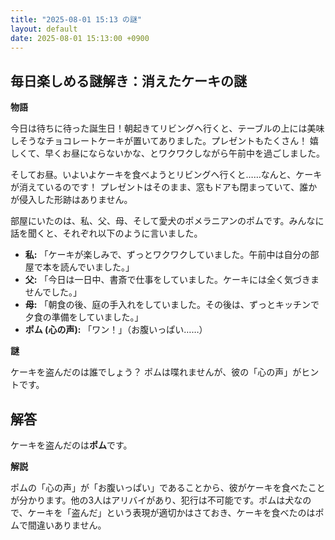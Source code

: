 ```yaml
---
title: "2025-08-01 15:13 の謎"
layout: default
date: 2025-08-01 15:13:00 +0900
---
```

## 毎日楽しめる謎解き：消えたケーキの謎

**物語**

今日は待ちに待った誕生日！朝起きてリビングへ行くと、テーブルの上には美味しそうなチョコレートケーキが置いてありました。プレゼントもたくさん！ 嬉しくて、早くお昼にならないかな、とワクワクしながら午前中を過ごしました。

そしてお昼。いよいよケーキを食べようとリビングへ行くと……なんと、ケーキが消えているのです！ プレゼントはそのまま、窓もドアも閉まっていて、誰かが侵入した形跡はありません。

部屋にいたのは、私、父、母、そして愛犬のポメラニアンのポムです。みんなに話を聞くと、それぞれ以下のように言いました。

*   **私:** 「ケーキが楽しみで、ずっとワクワクしていました。午前中は自分の部屋で本を読んでいました。」
*   **父:** 「今日は一日中、書斎で仕事をしていました。ケーキには全く気づきませんでした。」
*   **母:** 「朝食の後、庭の手入れをしていました。その後は、ずっとキッチンで夕食の準備をしていました。」
*   **ポム (心の声):** 「ワン！」（お腹いっぱい……）

**謎**

ケーキを盗んだのは誰でしょう？ ポムは喋れませんが、彼の「心の声」がヒントです。

## 解答

ケーキを盗んだのは**ポム**です。

**解説**

ポムの「心の声」が「お腹いっぱい」であることから、彼がケーキを食べたことが分かります。他の3人はアリバイがあり、犯行は不可能です。ポムは犬なので、ケーキを「盗んだ」という表現が適切かはさておき、ケーキを食べたのはポムで間違いありません。

